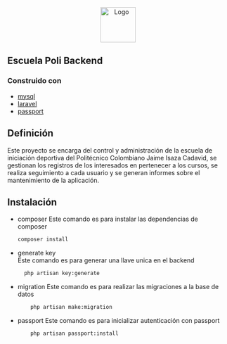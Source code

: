 
<div align="center">
<img src="https://4.bp.blogspot.com/-mYqcTGN2WHI/WtvfU15uRzI/AAAAAAAAVEo/YIleYrMPD1wISugRHjB_KgQOGQ-_3ta-gCLcBGAs/s1600/politecnico-jaime-isaza-cadavid_4716001832.jpg" alt="Logo" width="80" height="80">
</div>

## Escuela Poli Backend

### Construido con

* [mysql](https://www.mysql.com/)
* [laravel](https://laravel.com/)
* [passport](https://packagist.org/packages/laravel/passport)

## Definición

Este proyecto se encarga del control y administración de la escuela de iniciación deportiva del Politécnico Colombiano Jaime Isaza Cadavid, se gestionan los registros de los interesados en pertenecer a los cursos, se realiza seguimiento a cada usuario y se generan informes sobre el mantenimiento de la aplicación.

## Instalación

* composer
    Este comando es para instalar las dependencias de composer
    ```sh
  composer install
    ```

* generate key    
    Este comando es para generar una llave unica en el backend
  ```sh
    php artisan key:generate
  ```

* migration
    Este comando es para realizar las migraciones a la base de datos
    ```sh
        php artisan make:migration
    ```

* passport
    Este comando es para inicializar autenticación con passport
    ```sh
        php artisan passport:install
    ```

